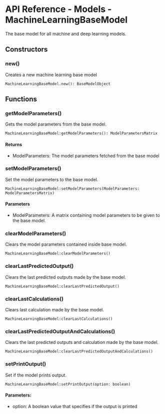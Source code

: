 # API Reference - Models - MachineLearningBaseModel

The base model for all machine and deep learning models.

## Constructors

### new()

Creates a new machine learning base model

```
MachineLearningBaseModel.new(): BaseModelObject
```

## Functions

### getModelParameters()

Gets the model parameters from the base model.

```
MachineLearningBaseModel:getModelParameters(): ModelParametersMatrix
```

#### Returns

* ModelParameters: The model parameters fetched from the base model

### setModelParameters()

Set the model parameters to the base model.

```
MachineLearningBaseModel:setModelParameters(ModelParameters: ModelParametersMatrix)
```

#### Parameters
* ModelParameters: A matrix containing model parameters to be given to the base model.

### clearModelParameters()

Clears the model parameters contained inside base model.

```
MachineLearningBaseModel:clearModelParameters()
```

### clearLastPredictedOutput()

Clears the last predicted outputs made by the base model.

```
MachineLearningBaseModel:clearLastPredictedOutput()
```

### clearLastCalculations()

Clears last calculation made by the base model.

```
MachineLearningBaseModel:clearLastCalculations()
```

### clearLastPredictedOutputAndCalculations()

Clears the last predicted outputs and calculation made by the base model.

```
MachineLearningBaseModel:clearLastPredictedOutputAndCalculations()
```

### setPrintOutput()

Set if the model prints output.

```
MachineLearningBaseModel:setPrintOutput(option: boolean)
```

#### Parameters:

* option: A boolean value that specifies if the output is printed



